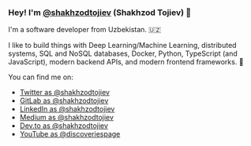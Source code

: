 ### Hey! I'm [@shakhzodtojiev](https://twitter.com/shakhzodtojiev) (Shakhzod Tojiev) 👋

I'm a software developer from Uzbekistan. 🇺🇿

I like to build things with Deep Learning/Machine Learning, distributed systems, SQL and NoSQL databases, Docker, Python, TypeScript (and JavaScript), modern backend APIs, and modern frontend frameworks. 🤖


You can find me on:

* [Twitter as @shakhzodtojiev](https://twitter.com/shakhzodtojiyev)
* [GitLab as @shakhzodtojiev](https://gitlab.com/shakhzodtojiev)
* [LinkedIn as @shakhzodtojiev](https://www.linkedin.com/in/shakhzodtojiev)
* [Medium as @shakhzodtojiev](https://medium.com/@shakhzodtojiev)
* [Dev.to as @shakhzodtojiev](https://dev.to/shakhzodtojiev)
* [YouTube as @discoveriespage](https://www.youtube.com/c/shakhzodtojievuz)
